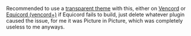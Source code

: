 Recommended to use a [transparent theme](https://github.com/s-k-y-l-i/discord-themes) with this, either on [Vencord](https://github.com/Vendicated/Vencord) or [Equicord (vencord+)](https://github.com/Equicord/Equicord) if Equicord fails to build, just delete whatever plugin caused the issue, for me it was Picture in Picture, which was completely useless to me anyways. 
